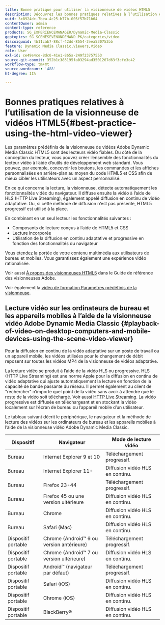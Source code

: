 ```yaml
---
title: Bonne pratique pour utiliser la visionneuse de vidéos HTML5
description: Découvrez les bonnes pratiques relatives à l’utilisation de la visionneuse de vidéos HTML5.
uuid: 3c8924dc-7bea-4c25-b77b-005f57b71b64
contentOwner: admin
content-type: reference
products: SG_EXPERIENCEMANAGER/Dynamic-Media-Classic
geptopics: SG_SCENESEVENONDEMAND_PK/categories/video
discoiquuid: 4b11cab7-88cf-42dd-8554-2eea530753bb
feature: Dynamic Media Classic,Viewers,Video
role: User
exl-id: ce49e4ce-8dc0-41e1-865a-249f23757553
source-git-commit: 352b1c383195fa03294ad3501207d63f3cfe3e42
workflow-type: tm+mt
source-wordcount: '488'
ht-degree: 11%

---
```


# Bonnes pratiques relatives à l’utilisation de la visionneuse de vidéos HTML5{#best-practice-using-the-html-video-viewer}

Les paramètres prédéfinis de la visionneuse de vidéos Adobe Dynamic Media Classic HTML5 sont des lecteurs vidéo fiables. Du côté de la conception du lecteur, vous pouvez créer l’ensemble des fonctionnalités du lecteur vidéo à l’aide d’outils de développement web standard. Vous pouvez, par exemple, concevoir les boutons, les commandes et les affiches personnalisées en arrière-plan au moyen du code HTML5 et CSS afin de mieux cibler les utilisateurs avec un aspect personnalisé.

En ce qui concerne la lecture, la visionneuse, détecte automatiquement les fonctionnalités vidéo du navigateur. Il diffuse ensuite la vidéo à l’aide de HLS (HTTP Live Streaming), également appelé diffusion en continu de vidéo adaptative. Ou, si cette méthode de diffusion n’est pas présente, HTML5 progressif est utilisé à la place.

En combinant en un seul lecteur les fonctionnalités suivantes :

* Composants de lecture conçus à l’aide de HTML5 et CSS
* Lecture incorporée
* Utilisation de la diffusion en continu adaptative et progressive en fonction des fonctionnalités du navigateur

Vous étendez la portée de votre contenu multimédia aux utilisateurs de bureau et mobiles. Vous garantissez également une expérience vidéo rationalisée.

Voir aussi [À propos des visionneuses HTML5](https://experienceleague.adobe.com/docs/dynamic-media-developer-resources/library/viewers-for-aem-assets-only/c-html5-aem-asset-viewers.html?lang=en#viewers-for-aem-assets-only) dans le Guide de référence des visionneuses Adobe.

Voir également la [vidéo de formation Paramètres prédéfinis de la visionneuse](https://s7d5.scene7.com/s7viewers/html5/VideoViewer.html?videoserverurl=https://s7d5.scene7.com/is/content/&amp;emailurl=https://s7d5.scene7.com/s7/emailFriend&amp;serverUrl=https://s7d5.scene7.com/is/image/&amp;config=Scene7SharedAssets/Universal_HTML5_Video&amp;contenturl=https://s7d5.scene7.com/skins/&amp;asset=S7tutorials/550_viewer-presets_converted%20renamed_Done-AVS).

## Lecture vidéo sur les ordinateurs de bureau et les appareils mobiles à l’aide de la visionneuse vidéo Adobe Dynamic Media Classic {#playback-of-video-on-desktop-computers-and-mobile-devices-using-the-scene-video-viewer}

Pour la diffusion en continu de la vidéo adaptative sur un poste de travail ou un appareil mobile, les vidéos utilisées pour le changement de débit reposent sur toutes les vidéos MP4 de la visionneuse de vidéos adaptative.

La lecture vidéo se produit à l’aide de la vidéo HLS ou progressive. HLS (HTTP Live Streaming) est une norme Apple pour la diffusion en continu de vidéo adaptative qui ajuste automatiquement la lecture en fonction de la capacité de bande passante du réseau. Il permet également au client de &quot;rechercher&quot; n’importe quel point de la vidéo sans avoir à attendre que le reste de la vidéo soit téléchargé. Voir aussi [HTTP Live Streaming](https://developer.apple.com/streaming/). La vidéo progressive est diffusée en téléchargeant et en stockant la vidéo localement sur l’écran de bureau ou l’appareil mobile d’un utilisateur.

Le tableau suivant décrit le périphérique, le navigateur et la méthode de lecture des vidéos sur les ordinateurs de bureau et les appareils mobiles à l’aide de la visionneuse vidéo Adobe Dynamic Media Classic.

| Dispositif | Navigateur | Mode de lecture vidéo |
|--- |--- |--- |
| Bureau | Internet Explorer 9 et 10 | Téléchargement progressif. |
| Bureau | Internet Explorer 11+ | Diffusion vidéo HLS en continu. |
| Bureau | Firefox 23-44 | Téléchargement progressif. |
| Bureau | Firefox 45 ou une version ultérieure | Diffusion vidéo HLS en continu. |
| Bureau | Chrome | Diffusion vidéo HLS en continu. |
| Bureau | Safari (Mac) | Diffusion vidéo HLS en continu. |
| Dispositif portable | Chrome (Android™ 6 ou version antérieure) | Téléchargement progressif. |
| Dispositif portable | Chrome (Android™ 7 ou version ultérieure) | Diffusion vidéo HLS en continu. |
| Dispositif portable | Android™ (navigateur par défaut) | Téléchargement progressif. |
| Dispositif portable | Safari (iOS) | Diffusion vidéo HLS en continu. |
| Dispositif portable | Chrome (iOS) | Diffusion vidéo HLS en continu. |
| Dispositif portable | BlackBerry® | Diffusion vidéo HLS en continu. |
